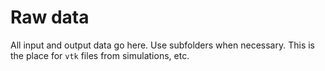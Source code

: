 # Raw data

All input and output data go here. Use subfolders when necessary. This is the place for `vtk` files from simulations, etc.
